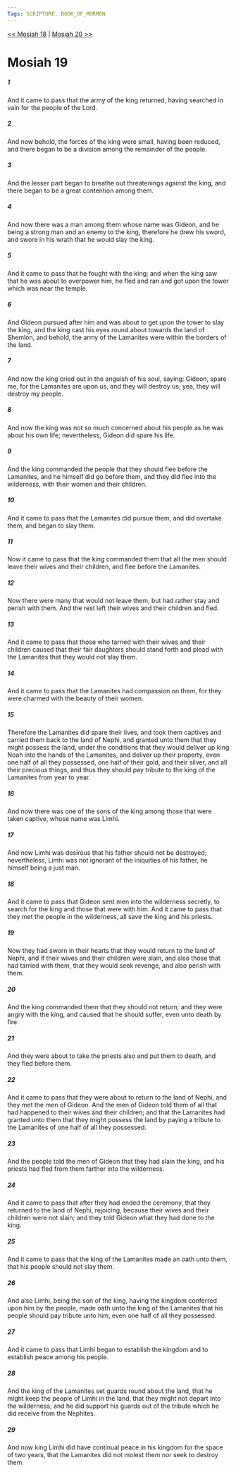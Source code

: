 ```yaml
---
Tags: SCRIPTURE, BOOK_OF_MORMON
---
```


[<< Mosiah 18](BOOK_OF_MORMON/08_Mosiah/Mosiah_18.md) | [Mosiah 20 >>](BOOK_OF_MORMON/08_Mosiah/Mosiah_20.md)

# Mosiah 19

##### 1

And it came to pass that the army of the king returned, having searched in vain for the people of the Lord.

##### 2

And now behold, the forces of the king were small, having been reduced, and there began to be a division among the remainder of the people.

##### 3

And the lesser part began to breathe out threatenings against the king, and there began to be a great contention among them.

##### 4

And now there was a man among them whose name was Gideon, and he being a strong man and an enemy to the king, therefore he drew his sword, and swore in his wrath that he would slay the king.

##### 5

And it came to pass that he fought with the king; and when the king saw that he was about to overpower him, he fled and ran and got upon the tower which was near the temple.

##### 6

And Gideon pursued after him and was about to get upon the tower to slay the king, and the king cast his eyes round about towards the land of Shemlon, and behold, the army of the Lamanites were within the borders of the land.

##### 7

And now the king cried out in the anguish of his soul, saying: Gideon, spare me, for the Lamanites are upon us, and they will destroy us; yea, they will destroy my people.

##### 8

And now the king was not so much concerned about his people as he was about his own life; nevertheless, Gideon did spare his life.

##### 9

And the king commanded the people that they should flee before the Lamanites, and he himself did go before them, and they did flee into the wilderness, with their women and their children.

##### 10

And it came to pass that the Lamanites did pursue them, and did overtake them, and began to slay them.

##### 11

Now it came to pass that the king commanded them that all the men should leave their wives and their children, and flee before the Lamanites.

##### 12

Now there were many that would not leave them, but had rather stay and perish with them. And the rest left their wives and their children and fled.

##### 13

And it came to pass that those who tarried with their wives and their children caused that their fair daughters should stand forth and plead with the Lamanites that they would not slay them.

##### 14

And it came to pass that the Lamanites had compassion on them, for they were charmed with the beauty of their women.

##### 15

Therefore the Lamanites did spare their lives, and took them captives and carried them back to the land of Nephi, and granted unto them that they might possess the land, under the conditions that they would deliver up king Noah into the hands of the Lamanites, and deliver up their property, even one half of all they possessed, one half of their gold, and their silver, and all their precious things, and thus they should pay tribute to the king of the Lamanites from year to year.

##### 16

And now there was one of the sons of the king among those that were taken captive, whose name was Limhi.

##### 17

And now Limhi was desirous that his father should not be destroyed; nevertheless, Limhi was not ignorant of the iniquities of his father, he himself being a just man.

##### 18

And it came to pass that Gideon sent men into the wilderness secretly, to search for the king and those that were with him. And it came to pass that they met the people in the wilderness, all save the king and his priests.

##### 19

Now they had sworn in their hearts that they would return to the land of Nephi, and if their wives and their children were slain, and also those that had tarried with them, that they would seek revenge, and also perish with them.

##### 20

And the king commanded them that they should not return; and they were angry with the king, and caused that he should suffer, even unto death by fire.

##### 21

And they were about to take the priests also and put them to death, and they fled before them.

##### 22

And it came to pass that they were about to return to the land of Nephi, and they met the men of Gideon. And the men of Gideon told them of all that had happened to their wives and their children; and that the Lamanites had granted unto them that they might possess the land by paying a tribute to the Lamanites of one half of all they possessed.

##### 23

And the people told the men of Gideon that they had slain the king, and his priests had fled from them farther into the wilderness.

##### 24

And it came to pass that after they had ended the ceremony, that they returned to the land of Nephi, rejoicing, because their wives and their children were not slain; and they told Gideon what they had done to the king.

##### 25

And it came to pass that the king of the Lamanites made an oath unto them, that his people should not slay them.

##### 26

And also Limhi, being the son of the king, having the kingdom conferred upon him by the people, made oath unto the king of the Lamanites that his people should pay tribute unto him, even one half of all they possessed.

##### 27

And it came to pass that Limhi began to establish the kingdom and to establish peace among his people.

##### 28

And the king of the Lamanites set guards round about the land, that he might keep the people of Limhi in the land, that they might not depart into the wilderness; and he did support his guards out of the tribute which he did receive from the Nephites.

##### 29

And now king Limhi did have continual peace in his kingdom for the space of two years, that the Lamanites did not molest them nor seek to destroy them.
